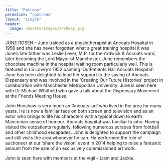 ```yaml
---
title: "Patrons"
permalink: "/patrons"
layout: "single"
header:
  image: /assets/images/archway.jpg
---
```


JUNE ROSEN – June trained as a physiotherapist at Ancoats Hospital in 1958 and she has never forgotten what a great training hospital it was   June’s late father was Leslie Lever, M.P. for the Ardwick & Ancoats ward, later becoming the Lord Mayor of Manchester.  June remembers the chocolate machine in the hospital waiting room particularly well.  This is featured in LS Lowry’s 1952 painting ‘OutPatients Hall Ancoats Hospital’.  June has been delighted to lend her support to the saving of Ancoats Dispensary and was involved in the ‘Creating Our Future Histories’ project in collaboration with Manchester Metropolitan University.  June is seen here with Dr Michael Whitfield who gave a talk about the Dispensary Movement at the Friends Meeting House.

John Henshaw is very much an ‘Ancoats lad’ who lived in the area for many years. He is now a familiar face on both screen and television and as an actor who brings to life his characters with a typical down to earth Mancunian sense of humour. Ancoats hospital was familiar to john. Having visited the outpatients regularly, following numerous scrapes from football and other childhood escapades. John is delighted to support the campaign and still visits the area whenever he can. He performed the role of auctioneer at our ‘share the vision’ event in 2014 helping to raise a fantastic amount from the sale of an exclusively commissioned art work.

John is seen here with members at the vigil – Liam and Jackie.


